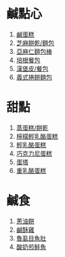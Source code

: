 # 鹹點心
1. [鹹蛋糕]
2. [芝麻餅乾/麵包] 
3. [亞麻仁麵包棒]
4. [培根餐包]
5. [漢堡皮/餐包]
6. [義式捲餅麵包]

# 甜點
1. [蒸蛋糕/餅乾]
2. [檸檬輕乳酪蛋糕]
3. [輕乳酪蛋糕]
4. [巧克力尼蛋糕]
5. [蛋塔]
6. [重乳酪蛋糕]

# 鹹食
1. [蔥油餅]
2. [鹹酥雞]
3. [魯虱目魚肚]
4. [酸奶煎鮭魚]

[鹹蛋糕]: http://kii.pixnet.net/blog/post/45363381-%E2%9D%A4%E6%96%99%E7%90%86%E2%9D%A4%E7%94%9F%E9%85%AE%E9%A3%B2%E9%A3%9F%EF%BC%8D%E9%B9%B9%E8%9B%8B%E7%B3%95
[芝麻餅乾/麵包]: http://kii.pixnet.net/blog/post/45345297
[亞麻仁麵包棒]: http://kii.pixnet.net/blog/post/45347199
[培根餐包]: http://kii.pixnet.net/blog/post/45347145
[漢堡皮/餐包]: http://kii.pixnet.net/blog/post/45388239
[蒸蛋糕/餅乾]: http://fresh438.pixnet.net/blog/post/42164174-%E9%9B%BB%E9%8D%8B%E7%83%A4%E6%B5%B7%E7%B6%BF%E8%9B%8B%E7%B3%95%EF%BC%8C%E4%B8%80%E7%A8%AE%E9%BA%B5%E7%B3%8A%EF%BC%8C%E4%B8%89%E7%A8%AE%E4%BA%AB%E5%8F%97%EF%BC%81%E7%84%A1%E6%B2%B9
[檸檬輕乳酪蛋糕]: https://blog.becasy.com/simply-taste-%E7%84%A1%E7%B3%96%E6%97%A5%E5%BC%8F%E6%AA%B8%E6%AA%AC%E8%8A%9D%E5%A3%AB%E8%9B%8B%E7%B3%95%E6%AA%B8%E6%AA%AC%E8%BC%95%E4%B9%B3%E9%85%AA%E8%9B%8B%E7%B3%95%EF%BC%8D%E4%BD%8E%E9%86%A3/
[輕乳酪蛋糕]: https://www.barrelleaf.com/sour-cream-cheesecake/
[巧克力尼蛋糕]: https://www.barrelleaf.com/almond-choco-mud-cake/
[蔥油餅]: https://sophiesketochoice.com/keto-scallion-pancakes/
[義式捲餅麵包]: https://sophiesketochoice.com/keto-stromboli/
[蛋塔]: https://sophiesketochoice.com/keto-egg-tart/
[鹹酥雞]: https://sophiesketochoice.com/taiwanese-chicken-popcorn/
[重乳酪蛋糕]: http://qqd365.pixnet.net/blog/post/400627538-%E9%87%8D%E4%B9%B3%E9%85%AA%E8%9B%8B%E7%B3%95%28%E7%94%9F%E9%85%AE%E7%89%88%29
[魯虱目魚肚]: http://lulala987.blogspot.com/2017/08/blog-post_10.html
[酸奶煎鮭魚]: http://stancy01.pixnet.net/blog/post/400830212-%3C%E7%94%9F%E9%85%AE%E4%BD%8E%E7%A2%B3%E7%BE%8E%E9%A3%9F%E5%88%86%E4%BA%AB%3E%E9%A6%99%E7%85%8E%E9%85%B8%E5%A5%B6%E9%A6%99%E6%96%99%E9%AE%AD%E9%AD%9A%E6%8E%92
